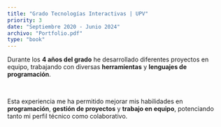 ```yaml
---
title: "Grado Tecnologías Interactivas | UPV"
priority: 3
date: "Septiembre 2020 - Junio 2024"
archivo: "Portfolio.pdf"
type: "book"
---
```

Durante los **4 años del grado** he desarrollado diferentes proyectos en equipo, trabajando con diversas **herramientas** y **lenguajes de programación**.  

<br>

Esta experiencia me ha permitido mejorar mis habilidades en **programación**, **gestión de proyectos** y **trabajo en equipo**, potenciando tanto mi perfil técnico como colaborativo.  
